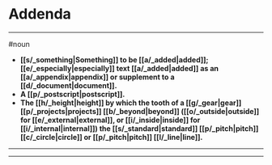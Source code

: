 # Addenda
---
#noun
- **[[s/_something|Something]] to be [[a/_added|added]]; [[e/_especially|especially]] text [[a/_added|added]] as an [[a/_appendix|appendix]] or supplement to a [[d/_document|document]].**
- **A [[p/_postscript|postscript]].**
- **The [[h/_height|height]] by which the tooth of a [[g/_gear|gear]] [[p/_projects|projects]] [[b/_beyond|beyond]] ([[o/_outside|outside]] for [[e/_external|external]], or [[i/_inside|inside]] for [[i/_internal|internal]]) the [[s/_standard|standard]] [[p/_pitch|pitch]] [[c/_circle|circle]] or [[p/_pitch|pitch]] [[l/_line|line]].**
---
---
